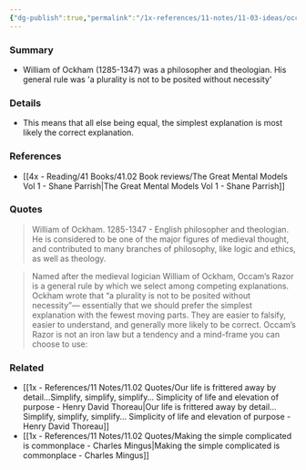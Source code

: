 ```yaml
---
{"dg-publish":true,"permalink":"/1x-references/11-notes/11-03-ideas/occam-s-razor-the-simplest-explanation-is-most-likely-to-be-correct/","title":"Occam's razor - The simplest explanation is most likely to be correct","created":"2024-12-12T14:34:25.373+03:00","updated":"2024-12-12T21:08:05.563+03:00"}
---
```



### Summary
- William of Ockham (1285-1347) was a philosopher and theologian. His general rule was 'a plurality is not to be posited without necessity'

### Details
- This means that all else being equal, the simplest explanation is most likely the correct explanation.

### References
- [[4x - Reading/41 Books/41.02 Book reviews/The Great Mental Models Vol 1 - Shane Parrish\|The Great Mental Models Vol 1 - Shane Parrish]]

### Quotes
> William of Ockham. 1285-1347 - English philosopher and theologian. He is considered to be one of the major figures of medieval thought, and contributed to many branches of philosophy, like logic and ethics, as well as theology.

> Named after the medieval logician William of Ockham, Occam’s Razor is a general rule by which we select among competing explanations. Ockham wrote that “a plurality is not to be posited without necessity”— essentially that we should prefer the simplest explanation with the fewest moving parts. They are easier to falsify, easier to understand, and generally more likely to be correct. Occam’s Razor is not an iron law but a tendency and a mind-frame you can choose to use:

### Related
- [[1x - References/11 Notes/11.02 Quotes/Our life is frittered away by detail…Simplify, simplify, simplify… Simplicity of life and elevation of purpose - Henry David Thoreau\|Our life is frittered away by detail…Simplify, simplify, simplify… Simplicity of life and elevation of purpose - Henry David Thoreau]]
- [[1x - References/11 Notes/11.02 Quotes/Making the simple complicated is commonplace - Charles Mingus\|Making the simple complicated is commonplace - Charles Mingus]]
